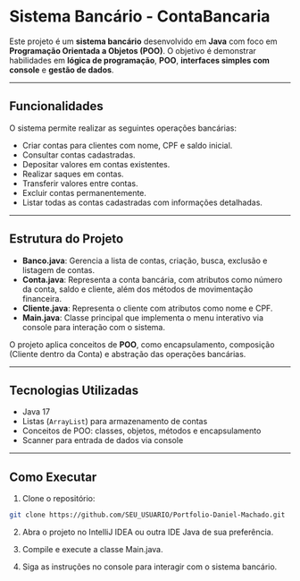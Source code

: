 # Sistema Bancário - ContaBancaria

Este projeto é um **sistema bancário** desenvolvido em **Java** com foco em **Programação Orientada a Objetos (POO)**. O objetivo é demonstrar habilidades em **lógica de programação**, **POO**, **interfaces simples com console** e **gestão de dados**.

---

## Funcionalidades

O sistema permite realizar as seguintes operações bancárias:

- Criar contas para clientes com nome, CPF e saldo inicial.
- Consultar contas cadastradas.
- Depositar valores em contas existentes.
- Realizar saques em contas.
- Transferir valores entre contas.
- Excluir contas permanentemente.
- Listar todas as contas cadastradas com informações detalhadas.

---

## Estrutura do Projeto

- **Banco.java**: Gerencia a lista de contas, criação, busca, exclusão e listagem de contas.
- **Conta.java**: Representa a conta bancária, com atributos como número da conta, saldo e cliente, além dos métodos de movimentação financeira.
- **Cliente.java**: Representa o cliente com atributos como nome e CPF.
- **Main.java**: Classe principal que implementa o menu interativo via console para interação com o sistema.

O projeto aplica conceitos de **POO**, como encapsulamento, composição (Cliente dentro da Conta) e abstração das operações bancárias.

---

## Tecnologias Utilizadas

- Java 17
- Listas (`ArrayList`) para armazenamento de contas
- Conceitos de POO: classes, objetos, métodos e encapsulamento
- Scanner para entrada de dados via console

---

## Como Executar

1. Clone o repositório:
```bash
git clone https://github.com/SEU_USUARIO/Portfolio-Daniel-Machado.git
```
2. Abra o projeto no IntelliJ IDEA ou outra IDE Java de sua preferência.

3. Compile e execute a classe Main.java.

4. Siga as instruções no console para interagir com o sistema bancário.